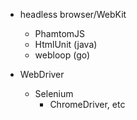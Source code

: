 - headless browser/WebKit
  + PhamtomJS
  + HtmlUnit (java)
  + webloop (go)

- WebDriver
  + Selenium
    - ChromeDriver, etc

